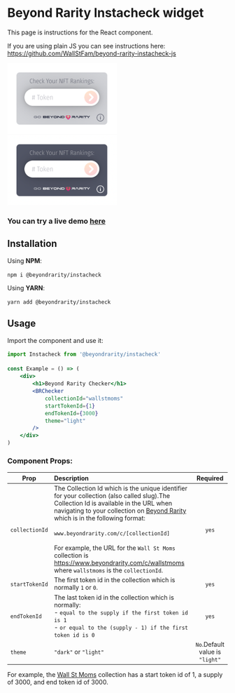 # Beyond Rarity Instacheck widget
This page is instructions for the React component.

If you are using plain JS you can see instructions here: https://github.com/WallStFam/beyond-rarity-instacheck-js

<p float="left">
  <img src="public/light-theme.png"
     alt="Light theme"
     width="250" 
     style="margin-right: 10px;" 
    />
  <img src="public/dark-theme.png"
     alt="Dark Theme"
     width="250" 
    />
</p>



### You can try a live demo [here](https://codepen.io/nicopanfili/pen/GRxmPeW)

## Installation
Using **NPM**:

`
npm i @beyondrarity/instacheck
`

Using **YARN**:

`
yarn add @beyondrarity/instacheck
`

## Usage
Import the component and use it:
```jsx
import Instacheck from '@beyondrarity/instacheck'

const Example = () => (
    <div>
        <h1>Beyond Rarity Checker</h1>
        <BRChecker 
            collectionId="wallstmoms" 
            startTokenId={1}
            endTokenId={3000}
            theme="light"
        />
    </div>
)
```

### Component  Props:
Prop | Description | Required      
------- | :---------------- | :----------:
`collectionId`  | The Collection Id which is the unique identifier for your collection (also called slug).The Collection Id is available in the URL when navigating to your collection on [Beyond Rarity](https://www.beyondrarity.com) which is in the following format:<br><br>`www.beyondrarity.com/c/[collectionId]`<br><br>For example, the URL for the `Wall St Moms` collection is https://www.beyondrarity.com/c/wallstmoms where `wallstmoms` is the `collectionId`.| `yes`
`startTokenId`  |The first token id in the collection which is normally `1` or `0`. | `yes`
`endTokenId`   |  The last token id in the collection which is normally:<br>- `equal to the supply if the first token id is 1`<br>- `or equal to the (supply - 1) if the first token id is 0`  | `yes`
`theme` | `"dark"` or `"light"` | `No`.Default value is `"light"`

For example, the [Wall St Moms](https://www.beyondrarity.com/c/wallstmoms) collection has a start token id of 1, a supply of 3000, and end token id of 3000.

